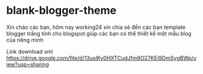 # blank-blogger-theme

Xin chào các bạn, hôm nay working24 xin chia sẻ đến các bạn template blogger trắng tinh cho blogspot giúp các bạn có thể thiết kế một mẫu blog của riêng mình

Link download xml
https://drive.google.com/file/d/13uslKy0HXTCudJfm9O27KEj9DmSygBWp/view?usp=sharing
